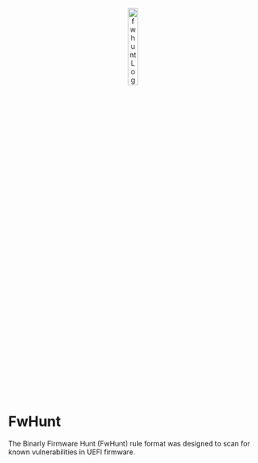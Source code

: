 <p align="center">
  <img alt="fwhunt Logo" src="https://raw.githubusercontent.com/binarly-io/uefi_r2/master/pics/fwhunt_logo.png" width="20%">
</p>

# FwHunt
The Binarly Firmware Hunt (FwHunt) rule format was designed to scan for known vulnerabilities in UEFI firmware.
